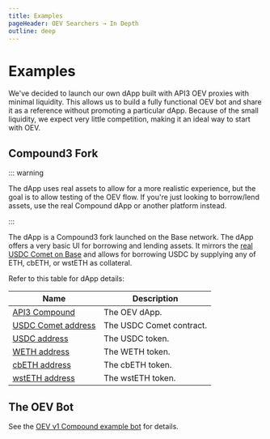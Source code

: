 ```yaml
---
title: Examples
pageHeader: OEV Searchers → In Depth
outline: deep
---
```


<PageHeader/>

# Examples

We've decided to launch our own dApp built with API3 OEV proxies with minimal
liquidity. This allows us to build a fully functional OEV bot and share it as a
reference without promoting a particular dApp. Because of the small liquidity,
we expect very little competition, making it an ideal way to start with OEV.

## Compound3 Fork

::: warning

The dApp uses real assets to allow for a more realistic experience, but the goal
is to allow testing of the OEV flow. If you're just looking to borrow/lend
assets, use the real Compound dApp or another platform instead.

:::

The dApp is a Compound3 fork launched on the Base network. The dApp offers a
very basic UI for borrowing and lending assets. It mirrors the
[real USDC Comet on Base](https://app.compound.finance/markets/usdc-basemainnet)
and allows for borrowing USDC by supplying any of ETH, cbETH, or wstETH as
collateral.

Refer to this table for dApp details:

| Name                                                                                           | Description              |
| ---------------------------------------------------------------------------------------------- | ------------------------ |
| [API3 Compound](https://oev-v1-compound.vercel.app/markets)                                    | The OEV dApp.            |
| [USDC Comet address](https://basescan.org/address/0xa193bcE4554663FECde688D5921dF38D4D41AA96)  | The USDC Comet contract. |
| [USDC address](https://basescan.org/address/0x833589fCD6eDb6E08f4c7C32D4f71b54bdA02913#code)   | The USDC token.          |
| [WETH address](https://basescan.org/address/0x4200000000000000000000000000000000000006#code)   | The WETH token.          |
| [cbETH address](https://basescan.org/address/0x2Ae3F1Ec7F1F5012CFEab0185bfc7aa3cf0DEc22#code)  | The cbETH token.         |
| [wstETH address](https://basescan.org/address/0xc1CBa3fCea344f92D9239c08C0568f6F2F0ee452#code) | The wstETH token.        |

## The OEV Bot

See the
[OEV v1 Compound example bot](https://github.com/api3dao/oev-v1-compound-bot)
for details.
